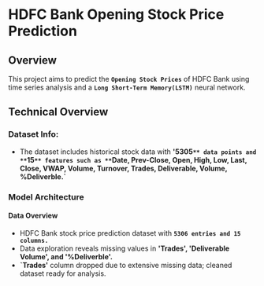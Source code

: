 # HDFC Bank Opening Stock Price Prediction

## Overview
This project aims to predict the **`Opening Stock Prices`** of HDFC Bank using time series analysis and a **`Long Short-Term Memory(LSTM)`** neural network.

## Technical Overview
### Dataset Info: 
- The dataset includes historical stock data with **'5305`** data points and **`15`** features such as **`Date, Prev-Close, Open, High,	Low, Last,	Close, VWAP,	Volume,	Turnover,	Trades,	Deliverable, Volume,	%Deliverble.`**

### Model Architecture 
#### Data Overview 
- HDFC Bank stock price prediction dataset with **`5306 entries and 15 columns.`**
- Data exploration reveals missing values in **'Trades', 'Deliverable Volume', and '%Deliverble'.**
- **`Trades'** column dropped due to extensive missing data; cleaned dataset ready for analysis.


